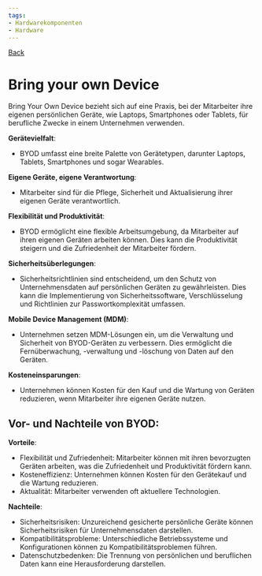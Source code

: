 ```yaml
---
tags:
- Hardwarekomponenten
- Hardware
---
```

[Back](Uebersicht%20der%20Hardwarekomponenten%20Themen.md)
# Bring your own Device
Bring Your Own Device bezieht sich auf eine Praxis, bei der Mitarbeiter ihre eigenen persönlichen Geräte, wie Laptops, Smartphones oder Tablets, für berufliche Zwecke in einem Unternehmen verwenden.

**Gerätevielfalt**:
- BYOD umfasst eine breite Palette von Gerätetypen, darunter Laptops, Tablets, Smartphones und sogar Wearables.  

**Eigene Geräte, eigene Verantwortung**:
- Mitarbeiter sind für die Pflege, Sicherheit und Aktualisierung ihrer eigenen Geräte verantwortlich.

**Flexibilität und Produktivität**:
- BYOD ermöglicht eine flexible Arbeitsumgebung, da Mitarbeiter auf ihren eigenen Geräten arbeiten können. Dies kann die Produktivität steigern und die Zufriedenheit der Mitarbeiter fördern.

**Sicherheitsüberlegungen**:
- Sicherheitsrichtlinien sind entscheidend, um den Schutz von Unternehmensdaten auf persönlichen Geräten zu gewährleisten. Dies kann die Implementierung von Sicherheitssoftware, Verschlüsselung und Richtlinien zur Passwortkomplexität umfassen.

**Mobile Device Management (MDM)**:
- Unternehmen setzen MDM-Lösungen ein, um die Verwaltung und Sicherheit von BYOD-Geräten zu verbessern. Dies ermöglicht die Fernüberwachung, -verwaltung und -löschung von Daten auf den Geräten.

**Kosteneinsparungen**:
- Unternehmen können Kosten für den Kauf und die Wartung von Geräten reduzieren, wenn Mitarbeiter ihre eigenen Geräte nutzen.

## Vor- und Nachteile von BYOD: 
**Vorteile**:
- Flexibilität und Zufriedenheit: Mitarbeiter können mit ihren bevorzugten Geräten arbeiten, was die Zufriedenheit und Produktivität fördern kann.
- Kosteneffizienz: Unternehmen können Kosten für den Gerätekauf und die Wartung reduzieren.
- Aktualität: Mitarbeiter verwenden oft aktuellere Technologien.

**Nachteile**:
- Sicherheitsrisiken: Unzureichend gesicherte persönliche Geräte können Sicherheitsrisiken für Unternehmensdaten darstellen.
- Kompatibilitätsprobleme: Unterschiedliche Betriebssysteme und Konfigurationen können zu Kompatibilitätsproblemen führen.
- Datenschutzbedenken: Die Trennung von persönlichen und beruflichen Daten kann eine Herausforderung darstellen.